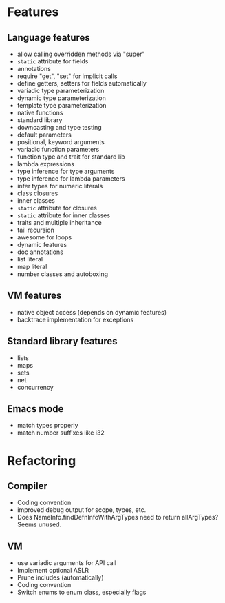 # Features

## Language features

- allow calling overridden methods via "super"
- `static` attribute for fields
- annotations
- require "get", "set" for implicit calls
- define getters, setters for fields automatically
- variadic type parameterization
- dynamic type parameterization
- template type parameterization
- native functions
- standard library
- downcasting and type testing
- default parameters
- positional, keyword arguments
- variadic function parameters
- function type and trait for standard lib
- lambda expressions
- type inference for type arguments
- type inference for lambda parameters
- infer types for numeric literals
- class closures
- inner classes
- `static` attribute for closures
- `static` attribute for inner classes
- traits and multiple inheritance
- tail recursion
- awesome for loops
- dynamic features
- doc annotations
- list literal
- map literal
- number classes and autoboxing

## VM features
- native object access (depends on dynamic features)
- backtrace implementation for exceptions

## Standard library features
- lists
- maps
- sets
- net
- concurrency

## Emacs mode
- match types properly
- match number suffixes like i32

# Refactoring

## Compiler
- Coding convention
- improved debug output for scope, types, etc.
- Does NameInfo.findDefnInfoWithArgTypes need to return allArgTypes? Seems unused.

## VM
- use variadic arguments for API call
- Implement optional ASLR
- Prune includes (automatically)
- Coding convention
- Switch enums to enum class, especially flags
